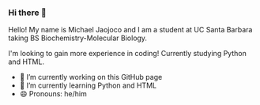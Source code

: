 ### Hi there 👋

<!--
**michaeljaojoco/michaeljaojoco** is a ✨ _special_ ✨ repository because its `README.md` (this file) appears on your GitHub profile.

Here are some ideas to get you started:

- 🔭 I’m currently working on ...
- 🌱 I’m currently learning Python and HTML.
- 👯 I’m looking to collaborate on ...
- 🤔 I’m looking for help with ...
- 💬 Ask me about ...
- 📫 How to reach me: ...
- 😄 Pronouns: he/him
- ⚡ Fun fact: ...
-->
Hello! My name is Michael Jaojoco and I am a student at UC Santa Barbara taking BS Biochemistry-Molecular Biology.

I'm looking to gain more experience in coding! Currently studying Python and HTML.

- 🔭 I’m currently working on this GitHub page
- 🌱 I’m currently learning Python and HTML
- 😄 Pronouns: he/him
